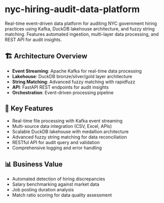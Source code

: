 # nyc-hiring-audit-data-platform
Real-time event-driven data platform for auditing NYC government hiring practices using Kafka, DuckDB lakehouse architecture, and fuzzy string matching. Features automated ingestion, multi-layer data processing, and REST API for audit insights.

## 🏗️ Architecture Overview
- **Event Streaming**: Apache Kafka for real-time data processing
- **Lakehouse**: DuckDB bronze/silver/gold layer architecture  
- **String Matching**: Advanced fuzzy matching with rapidfuzz
- **API**: FastAPI REST endpoints for audit insights
- **Orchestration**: Event-driven processing pipeline

## 🚀 Key Features
- Real-time file processing with Kafka event streaming
- Multi-source data integration (CSV, Excel, APIs)
- Scalable DuckDB lakehouse with medallion architecture
- Advanced fuzzy string matching for data reconciliation
- RESTful API for audit query and validation
- Comprehensive logging and error handling

## 📊 Business Value
- Automated detection of hiring discrepancies
- Salary benchmarking against market data
- Job posting duration analysis
- Match ratio scoring for data quality assessment
